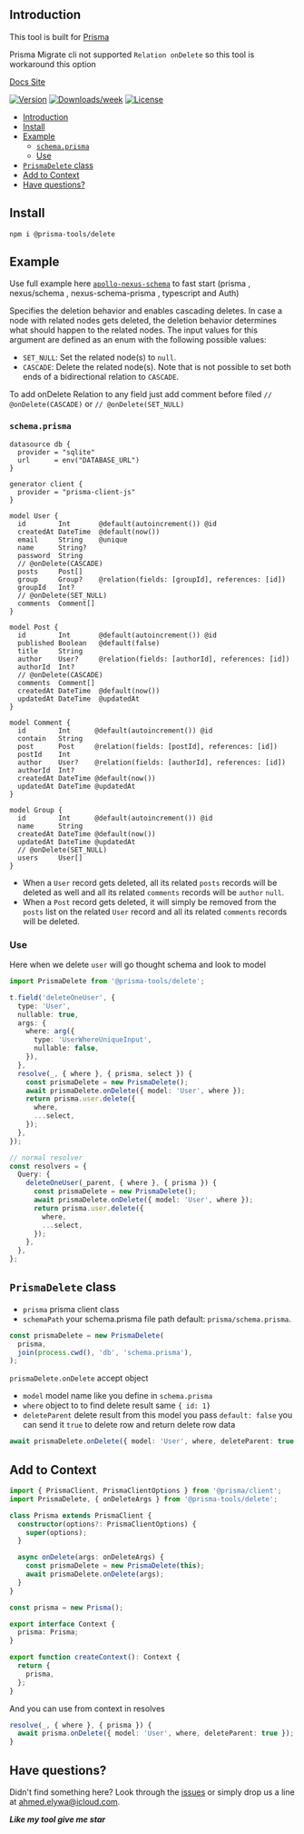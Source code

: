 ## Introduction

This tool is built for [Prisma](https://prisma.io)

Prisma Migrate cli not supported `Relation onDelete` so this tool is workaround this option

[Docs Site](https://prisma-tools.ahmedelywa.com/)

[![Version](https://img.shields.io/npm/v/@prisma-tools/delete.svg)](https://npmjs.org/package/@prisma-tools/delete)
[![Downloads/week](https://img.shields.io/npm/dw/@prisma-tools/delete.svg)](https://npmjs.org/package/@prisma-tools/delete)
[![License](https://img.shields.io/npm/l/@prisma-tools/delete.svg)](https://prisma-tools.ahmedelywa.com/)

<!-- START doctoc generated TOC please keep comment here to allow auto update -->
<!-- DON'T EDIT THIS SECTION, INSTEAD RE-RUN doctoc TO UPDATE -->

- [Introduction](#introduction)
- [Install](#install)
- [Example](#example)
  - [`schema.prisma`](#schemaprisma)
  - [Use](#use)
- [`PrismaDelete` class](#prismadelete-class)
- [Add to Context](#add-to-context)
- [Have questions?](#have-questions)

<!-- END doctoc generated TOC please keep comment here to allow auto update -->

## Install

```
npm i @prisma-tools/delete
```

## Example

Use full example here [`apollo-nexus-schema`](../../examples/apollo-nexus-schema) to fast start (prisma , nexus/schema , nexus-schema-prisma , typescript and Auth)

Specifies the deletion behavior and enables cascading deletes. In case a node with related nodes gets deleted, the deletion behavior determines what should happen to the related nodes. The input values for this argument are defined as an enum with the following possible values:

- `SET_NULL`: Set the related node(s) to `null`.
- `CASCADE`: Delete the related node(s). Note that is not possible to set both ends of a bidirectional relation to `CASCADE`.

To add onDelete Relation to any field just add comment before filed
`// @onDelete(CASCADE)` or `// @onDelete(SET_NULL)`

### `schema.prisma`

```prisma
datasource db {
  provider = "sqlite"
  url      = env("DATABASE_URL")
}

generator client {
  provider = "prisma-client-js"
}

model User {
  id        Int       @default(autoincrement()) @id
  createdAt DateTime  @default(now())
  email     String    @unique
  name      String?
  password  String
  // @onDelete(CASCADE)
  posts     Post[]
  group     Group?    @relation(fields: [groupId], references: [id])
  groupId   Int?
  // @onDelete(SET_NULL)
  comments  Comment[]
}

model Post {
  id        Int       @default(autoincrement()) @id
  published Boolean   @default(false)
  title     String
  author    User?     @relation(fields: [authorId], references: [id])
  authorId  Int?
  // @onDelete(CASCADE)
  comments  Comment[]
  createdAt DateTime  @default(now())
  updatedAt DateTime  @updatedAt
}

model Comment {
  id        Int      @default(autoincrement()) @id
  contain   String
  post      Post     @relation(fields: [postId], references: [id])
  postId    Int
  author    User?    @relation(fields: [authorId], references: [id])
  authorId  Int?
  createdAt DateTime @default(now())
  updatedAt DateTime @updatedAt
}

model Group {
  id        Int      @default(autoincrement()) @id
  name      String
  createdAt DateTime @default(now())
  updatedAt DateTime @updatedAt
  // @onDelete(SET_NULL)
  users     User[]
}
```

- When a `User` record gets deleted, all its related `posts` records will be deleted as well and all its related `comments` records will be `author` `null`.
- When a `Post` record gets deleted, it will simply be removed from the `posts` list on the related `User` record and all its related `comments` records will be deleted.

### Use

Here when we delete `user` will go thought schema and look to model

```ts
import PrismaDelete from '@prisma-tools/delete';

t.field('deleteOneUser', {
  type: 'User',
  nullable: true,
  args: {
    where: arg({
      type: 'UserWhereUniqueInput',
      nullable: false,
    }),
  },
  resolve(_, { where }, { prisma, select }) {
    const prismaDelete = new PrismaDelete();
    await prismaDelete.onDelete({ model: 'User', where });
    return prisma.user.delete({
      where,
      ...select,
    });
  },
});

// normal resolver
const resolvers = {
  Query: {
    deleteOneUser(_parent, { where }, { prisma }) {
      const prismaDelete = new PrismaDelete();
      await prismaDelete.onDelete({ model: 'User', where });
      return prisma.user.delete({
        where,
        ...select,
      });
    },
  },
};
```

## `PrismaDelete` class

- `prisma` prisma client class
- `schemaPath` your schema.prisma file path default: `prisma/schema.prisma`.

```ts
const prismaDelete = new PrismaDelete(
  prisma,
  join(process.cwd(), 'db', 'schema.prisma'),
);
```

`prismaDelete.onDelete` accept object

- `model` model name like you define in `schema.prisma`
- `where` object to to find delete result same `{ id: 1}`
- `deleteParent` delete result from this model you pass `default: false` you can send it `true` to delete row and return delete row data

```ts
await prismaDelete.onDelete({ model: 'User', where, deleteParent: true });
```

## Add to Context

```ts
import { PrismaClient, PrismaClientOptions } from '@prisma/client';
import PrismaDelete, { onDeleteArgs } from '@prisma-tools/delete';

class Prisma extends PrismaClient {
  constructor(options?: PrismaClientOptions) {
    super(options);
  }

  async onDelete(args: onDeleteArgs) {
    const prismaDelete = new PrismaDelete(this);
    await prismaDelete.onDelete(args);
  }
}

const prisma = new Prisma();

export interface Context {
  prisma: Prisma;
}

export function createContext(): Context {
  return {
    prisma,
  };
}
```

And you can use from context in resolves

```ts
resolve(_, { where }, { prisma }) {
  await prisma.onDelete({ model: 'User', where, deleteParent: true });
}
```

## Have questions?

Didn't find something here? Look through the [issues](https://github.com/AhmedElywa/prisma-tools/issues) or simply drop us a line at <ahmed.elywa@icloud.com>.

**_Like my tool give me star_**
